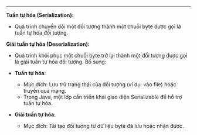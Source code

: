 
---

**Tuần tự hóa (Serialization):**

- Quá trình chuyển đổi một đối tượng thành một chuỗi byte được gọi là tuần tự hóa đối tượng.

**Giải tuần tự hóa (Deserialization):**

- Quá trình khôi phục một chuỗi byte trở lại thành một đối tượng được gọi là giải tuần tự hóa đối tượng.
Bổ sung:
- **Tuần tự hóa**:
    - Mục đích: Lưu trữ trạng thái của đối tượng (ví dụ: vào file) hoặc truyền qua mạng.
    - Trong Java, một lớp cần triển khai giao diện Serializable để hỗ trợ tuần tự hóa. 
        
- **Giải tuần tự hóa**:
    - Mục đích: Tái tạo đối tượng từ dữ liệu byte đã lưu hoặc nhận được.